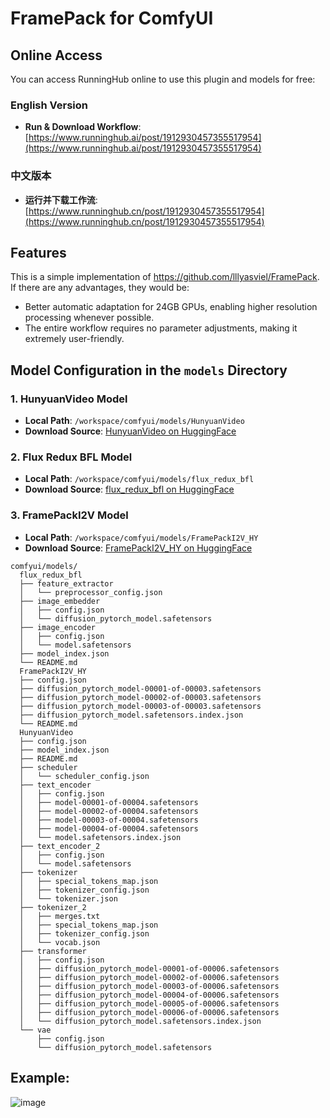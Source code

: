 # FramePack for ComfyUI

## Online Access
You can access RunningHub online to use this plugin and models for free:
### English Version
- **Run & Download Workflow**:  
  [https://www.runninghub.ai/post/1912930457355517954](https://www.runninghub.ai/post/1912930457355517954)
### 中文版本
- **运行并下载工作流**:  
  [https://www.runninghub.cn/post/1912930457355517954](https://www.runninghub.cn/post/1912930457355517954)

## Features  
This is a simple implementation of https://github.com/lllyasviel/FramePack. If there are any advantages, they would be:  
- Better automatic adaptation for 24GB GPUs, enabling higher resolution processing whenever possible.  
- The entire workflow requires no parameter adjustments, making it extremely user-friendly.  

## Model Configuration in the `models` Directory

### 1. HunyuanVideo Model
- **Local Path**: `/workspace/comfyui/models/HunyuanVideo`
- **Download Source**: [HunyuanVideo on HuggingFace](https://huggingface.co/hunyuanvideo-community/HunyuanVideo/tree/main)

### 2. Flux Redux BFL Model
- **Local Path**: `/workspace/comfyui/models/flux_redux_bfl`
- **Download Source**: [flux_redux_bfl on HuggingFace](https://huggingface.co/lllyasviel/flux_redux_bfl/tree/main)

### 3. FramePackI2V Model
- **Local Path**: `/workspace/comfyui/models/FramePackI2V_HY`
- **Download Source**: [FramePackI2V_HY on HuggingFace](https://huggingface.co/lllyasviel/FramePackI2V_HY/tree/main)
```
comfyui/models/
  flux_redux_bfl
  ├── feature_extractor
  │   └── preprocessor_config.json
  ├── image_embedder
  │   ├── config.json
  │   └── diffusion_pytorch_model.safetensors
  ├── image_encoder
  │   ├── config.json
  │   └── model.safetensors
  ├── model_index.json
  └── README.md
  FramePackI2V_HY
  ├── config.json
  ├── diffusion_pytorch_model-00001-of-00003.safetensors
  ├── diffusion_pytorch_model-00002-of-00003.safetensors
  ├── diffusion_pytorch_model-00003-of-00003.safetensors
  ├── diffusion_pytorch_model.safetensors.index.json
  └── README.md
  HunyuanVideo
  ├── config.json
  ├── model_index.json
  ├── README.md
  ├── scheduler
  │   └── scheduler_config.json
  ├── text_encoder
  │   ├── config.json
  │   ├── model-00001-of-00004.safetensors
  │   ├── model-00002-of-00004.safetensors
  │   ├── model-00003-of-00004.safetensors
  │   ├── model-00004-of-00004.safetensors
  │   └── model.safetensors.index.json
  ├── text_encoder_2
  │   ├── config.json
  │   └── model.safetensors
  ├── tokenizer
  │   ├── special_tokens_map.json
  │   ├── tokenizer_config.json
  │   └── tokenizer.json
  ├── tokenizer_2
  │   ├── merges.txt
  │   ├── special_tokens_map.json
  │   ├── tokenizer_config.json
  │   └── vocab.json
  ├── transformer
  │   ├── config.json
  │   ├── diffusion_pytorch_model-00001-of-00006.safetensors
  │   ├── diffusion_pytorch_model-00002-of-00006.safetensors
  │   ├── diffusion_pytorch_model-00003-of-00006.safetensors
  │   ├── diffusion_pytorch_model-00004-of-00006.safetensors
  │   ├── diffusion_pytorch_model-00005-of-00006.safetensors
  │   ├── diffusion_pytorch_model-00006-of-00006.safetensors
  │   └── diffusion_pytorch_model.safetensors.index.json
  └── vae
      ├── config.json
      └── diffusion_pytorch_model.safetensors
```
## Example:
![image](https://github.com/user-attachments/assets/ea936caf-c0ca-48f4-af20-64090771d382)

